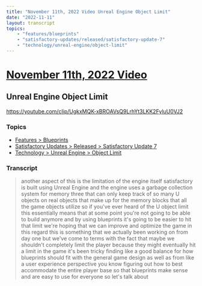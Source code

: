 ```yaml
---
title: "November 11th, 2022 Video Unreal Engine Object Limit"
date: "2022-11-11"
layout: transcript
topics:
    - "features/blueprints"
    - "satisfactory-updates/released/satisfactory-update-7"
    - "technology/unreal-engine/object-limit"
---
```

# [November 11th, 2022 Video](../2022-11-11.md)
## Unreal Engine Object Limit
https://youtube.com/clip/UgkxMQK-xBROAVsQ9LrhYt3LKK2FyluU0VJ2

### Topics
* [Features > Blueprints](../topics/features/blueprints.md)
* [Satisfactory Updates > Released > Satisfactory Update 7](../topics/satisfactory-updates/released/satisfactory-update-7.md)
* [Technology > Unreal Engine > Object Limit](../topics/technology/unreal-engine/object-limit.md)

### Transcript

> another aspect of this is the limitation of the engine itself satisfactory is built using Unreal Engine and the engine uses a garbage collection system for memory three that can only keep track of so many U objects on real objects that make up for the memory blocks that all the game objects utilize so if you've ever heard of the U object limit this essentially means that at some point you're not going to be able to build anymore and by using blueprints it's going to be easier to hit that limit we're hoping that we can improve and optimize the game in this regard this is something that we actually been working on from day one but we've come to terms with the fact that maybe we shouldn't completely limit the player because they might eventually hit a limit in the game it's been tricky finding like a good balance for how blueprints should fit with the general game design as well as from like a user experience perspective you know figuring out how to best accommodate the entire player base so that blueprints make sense and are easy to use for everyone so let's talk about
